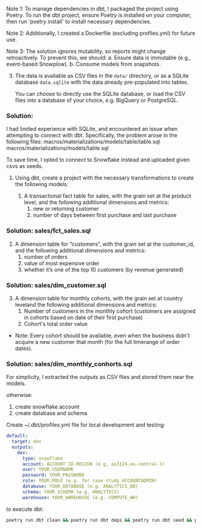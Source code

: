 Note 1: To manage dependencies in dbt, I packaged the project using Poetry. To run the dbt project, ensure Poetry is installed on your computer, then run 'poetry install' to install necessary dependencies.

Note 2: Additionally, I created a Dockerfile (excluding profiles.yml) for future use.

Note 3: The solution ignores mutability, so reports might change retroactively. To prevent this, we should:
a. Ensure data is immutable (e.g., event-based Snowplow).
b. Consume models from snapshots.

3. The data is available as CSV files in the `data/` directory, or as a SQLite database `data.sqlite` with the data already pre-populated into tables.

   You can choose to directly use the SQLite database, or load the CSV files into a database of your choice, e.g. BigQuery or PostgreSQL. 

### Solution:
I had limited experience with SQLite, and encountered an issue when attempting to connect with dbt. Specifically, the problem arose in the following files:
macros/materializations/models/table/table.sql
macros/materializations/models/table.sql

To save time, I opted to connect to Snowflake instead and uploaded given csvs as seeds.

1. Using dbt, create a project with the necessary transformations to create the following models:

   1. A transactional fact table for sales, with the grain set at the product level, and the following additional dimensions and metrics:
      1. new or returning customer
      2. number of days between first purchase and last purchase      
### Solution: sales/fct_sales.sql


   2. A dimension table for “customers”, with the grain set at the customer_id, and the following additional dimensions and metrics:
      1. number of orders
      2. value of most expensive order
      3. whether it’s one of the top 10 customers (by revenue generated)
### Solution: sales/dim_customer.sql


   3. A dimension table for monthly cohorts, with the grain set at country leveland the following additional dimensions and metrics:
      1. Number of customers in the monthly cohort (customers are assigned in cohorts based on date of their first purchase)
      2. Cohort's total order value
   * Note: Every cohort should be available, even when the business didn't acquire a new customer that month (for the full timerange of order dates).
### Solution: sales/dim_monthly_conhorts.sql

For simplicity, I extracted the outputs as CSV files and stored them near the models.

otherwise:
1) create snowflake account
2) create database and schema

Create ~/.dbt/profiles.yml file for local development and testing:

```yml
default:
  target: dev
  outputs: 
    dev:
      type: snowflake
      account: ACCOUNT_ID.REGION (e.g. as3124.eu-central-1)
      user: YOUR_USERNAME
      password: YOUR_PASSWORD
      role: YOUR_ROLE (e.g. for case study ACCOUNTADMIN)
      database: YOUR_DATABASE (e.g. ANALYTICS_DB)
      schema: YOUR_SCHEMA (e.g. ANALYTICS)
      warehouse: YOUR_WAREHOUSE (e.g. COMPUTE_WH)
```

to execute dbt:

```sh
poetry run dbt clean && poetry run dbt deps && poetry run dbt seed && poetry run dbt run
```